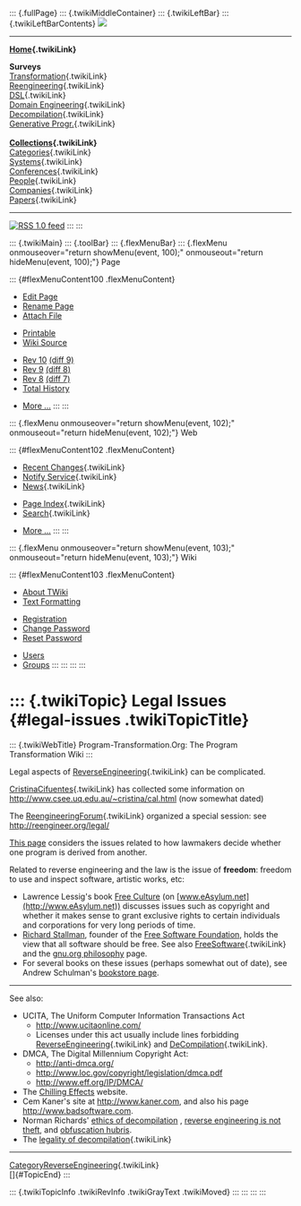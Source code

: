 ::: {.fullPage}
::: {.twikiMiddleContainer}
::: {.twikiLeftBar}
::: {.twikiLeftBarContents}
![](../pub/transformation.gif)

------------------------------------------------------------------------

**[Home](WebHome){.twikiLink}**

**Surveys**\
[Transformation](ProgramTransformation){.twikiLink}\
[Reengineering](ReengineeringWiki){.twikiLink}\
[DSL](DomainSpecificLanguages){.twikiLink}\
[Domain Engineering](DomainEngineering){.twikiLink}\
[Decompilation](DeCompilation){.twikiLink}\
[Generative Progr.](GenerativeProgrammingWiki){.twikiLink}\
\
**[Collections](CategoryCollection){.twikiLink}**\
[Categories](CategoryCategory){.twikiLink}\
[Systems](TransformationSystems){.twikiLink}\
[Conferences](TransformationConferences){.twikiLink}\
[People](TransformationPeople){.twikiLink}\
[Companies](TransformationCompanies){.twikiLink}\
[Papers](CategoryPaper){.twikiLink}

------------------------------------------------------------------------

[![](../pub/rss.gif "RSS 1.0 feed")](WebRss@skin=rss)
:::
:::

::: {.twikiMain}
::: {.toolBar}
::: {.flexMenuBar}
::: {.flexMenu onmouseover="return showMenu(event, 100);" onmouseout="return hideMenu(event, 100);"}
Page

::: {#flexMenuContent100 .flexMenuContent}
-   [Edit
    Page](http://www.program-transformation.org/edit/Transform/LegalIssues?t=1536826288)
-   [Rename
    Page](http://www.program-transformation.org/rename/Transform/LegalIssues)
-   [Attach
    File](http://www.program-transformation.org/attach/Transform/LegalIssues)

<!-- -->

-   [Printable](http://www.program-transformation.org/view/Transform/LegalIssues?skin=print.pattern)
-   [Wiki
    Source](http://www.program-transformation.org/view/Transform/LegalIssues?skin=text&raw=on&contenttype=text/plain)

<!-- -->

-   [Rev
    10](http://www.program-transformation.org/view/Transform/LegalIssues?rev=1.10)
    [(diff 9)](http://www.program-transformation.org/rdiff/Transform/LegalIssues?rev1=1.10&rev2=1.9)
-   [Rev
    9](http://www.program-transformation.org/view/Transform/LegalIssues?rev=1.9)
    [(diff 8)](http://www.program-transformation.org/rdiff/Transform/LegalIssues?rev1=1.9&rev2=1.8)
-   [Rev
    8](http://www.program-transformation.org/view/Transform/LegalIssues?rev=1.8)
    [(diff 7)](http://www.program-transformation.org/rdiff/Transform/LegalIssues?rev1=1.8&rev2=1.7)
-   [Total
    History](http://www.program-transformation.org/rdiff/Transform/LegalIssues)

<!-- -->

-   [More
    \...](http://www.program-transformation.org/oops/Transform/LegalIssues?template=oopsmore&param1=1.10&param2=1.10)
:::
:::

::: {.flexMenu onmouseover="return showMenu(event, 102);" onmouseout="return hideMenu(event, 102);"}
Web

::: {#flexMenuContent102 .flexMenuContent}
-   [Recent Changes](WebChanges){.twikiLink}
-   [Notify Service](WebNotify){.twikiLink}
-   [News](WebNews){.twikiLink}

<!-- -->

-   [Page Index](WebIndex){.twikiLink}
-   [Search](WebSearch){.twikiLink}

<!-- -->

-   [More
    \...](http://www.program-transformation.org/oops/Transform/LegalIssues?template=oopsmore&param1=1.10&param2=1.10)
:::
:::

::: {.flexMenu onmouseover="return showMenu(event, 103);" onmouseout="return hideMenu(event, 103);"}
Wiki

::: {#flexMenuContent103 .flexMenuContent}
-   [About
    TWiki](http://www.program-transformation.org/view/TWiki/WebHome)
-   [Text
    Formatting](http://www.program-transformation.org/view/TWiki/TextFormattingRules)

<!-- -->

-   [Registration](http://www.program-transformation.org/view/TWiki/TWikiRegistration)
-   [Change
    Password](http://www.program-transformation.org/view/TWiki/ChangePassword)
-   [Reset
    Password](http://www.program-transformation.org/view/TWiki/ResetPassword)

<!-- -->

-   [Users](http://www.program-transformation.org/view/Main/TWikiUsers)
-   [Groups](http://www.program-transformation.org/view/Main/TWikiGroups)
:::
:::
:::
:::

::: {.twikiTopic}
Legal Issues {#legal-issues .twikiTopicTitle}
============

::: {.twikiWebTitle}
Program-Transformation.Org: The Program Transformation Wiki
:::

Legal aspects of [ReverseEngineering](ReverseEngineering){.twikiLink}
can be complicated.

[CristinaCifuentes](CristinaCifuentes){.twikiLink} has collected some
information on <http://www.csee.uq.edu.au/~cristina/cal.html> (now
somewhat dated)

The [ReengineeringForum](ReengineeringForum){.twikiLink} organized a
special session: see <http://reengineer.org/legal/>

[This page](http://digital-law-online.info/lpdi1.0/treatise22.html)
considers the issues related to how lawmakers decide whether one program
is derived from another.

Related to reverse engineering and the law is the issue of **freedom**:
freedom to use and inspect software, artistic works, etc:

-   Lawrence Lessig\'s book [Free
    Culture](http://www.easylum.net/book/view/32) (on
    [www.eAsylum.net](http://www.eAsylum.net)) discusses issues such as
    copyright and whether it makes sense to grant exclusive rights to
    certain individuals and corporations for very long periods of time.
-   [Richard Stallman](http://www.stallman.org), founder of the [Free
    Software Foundation](http://www.gnu.org/fsf/fsf.html), holds the
    view that all software should be free. See also
    [FreeSoftware](FreeSoftware){.twikiLink} and the [gnu.org
    philosophy](http://www.gnu.org/philosophy/philosophy.html) page.
-   For several books on these issues (perhaps somewhat out of date),
    see Andrew Schulman\'s [bookstore
    page](http://www.sonic.net/~undoc/bookstore.html#intprop).

------------------------------------------------------------------------

See also:

-   UCITA, The Uniform Computer Information Transactions Act
    -   <http://www.ucitaonline.com/>
    -   Licenses under this act usually include lines forbidding
        [ReverseEngineering](ReverseEngineering){.twikiLink} and
        [DeCompilation](DeCompilation){.twikiLink}.
-   DMCA, The Digital Millennium Copyright Act:
    -   <http://anti-dmca.org/>
    -   <http://www.loc.gov/copyright/legislation/dmca.pdf>
    -   <http://www.eff.org/IP/DMCA/>
-   The [Chilling Effects](http://www.chillingeffects.org/reverse)
    website.
-   Cem Kaner\'s site at <http://www.kaner.com>, and also his page
    <http://www.badsoftware.com>.
-   Norman Richards\' [ethics of
    decompilation](http://members.capmac.org/~orb/blog.cgi/tech/java/decompile_ethics.html)
    , [reverse engineering is not
    theft](http://www.javablogs.com/ViewEntry.jspa?id=49099), and
    [obfuscation
    hubris](http://members.capmac.org/~orb/blog.cgi/tech/java/obfuscate.html).
-   The [legality of decompilation](LegalityOfDecompilation){.twikiLink}

------------------------------------------------------------------------

[CategoryReverseEngineering](CategoryReverseEngineering){.twikiLink}\
[]{#TopicEnd}
:::

::: {.twikiTopicInfo .twikiRevInfo .twikiGrayText .twikiMoved}
:::
:::
:::
:::
